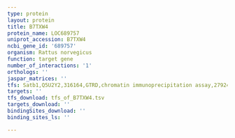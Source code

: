 ```yaml
---
type: protein
layout: protein
title: B7TXW4
protein_name: LOC689757
uniprot_accession: B7TXW4
ncbi_gene_id: '689757'
organism: Rattus norvegicus
function: target gene
number_of_interactions: '1'
orthologs: ''
jaspar_matrices: ''
tfs: Satb1,Q5U2Y2,316164,GTRD,chromatin immunoprecipitation assay,27924024%5Buid%5D,No
targets: ''
tfs_download: tfs_of_B7TXW4.tsv
targets_download: ''
bindingSites_download: ''
binding_sites_ls: ''

---
```

